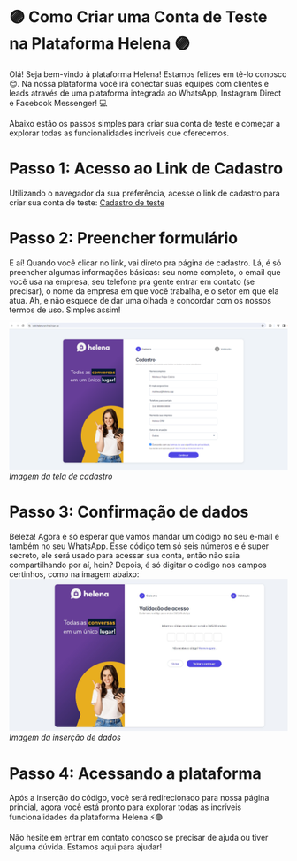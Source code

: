 # 🟣 Como Criar uma Conta de Teste na Plataforma Helena 🟣
Olá! Seja bem-vindo à plataforma Helena! Estamos felizes em tê-lo conosco 😊. Na nossa plataforma você irá conectar suas equipes com clientes e leads através de uma plataforma integrada ao WhatsApp, Instagram Direct e Facebook Messenger! 💻

Abaixo estão os passos simples para criar sua conta de teste e começar a explorar todas as funcionalidades incríveis que oferecemos.

# Passo 1: Acesso ao Link de Cadastro
Utilizando o navegador da sua preferência, acesse o link de cadastro para criar sua conta de teste: [Cadastro de teste](https://web.helena.run/trial)

# Passo 2: Preencher formulário
E aí! Quando você clicar no link, vai direto pra página de cadastro. Lá, é só preencher algumas informações básicas: seu nome completo, o email que você usa na empresa, seu telefone pra gente entrar em contato (se precisar), o nome da empresa em que você trabalha, e o setor em que ela atua. Ah, e não esquece de dar uma olhada e concordar com os nossos termos de uso. Simples assim!

![Tela de Cadastro](Imagens/Imagem1.PNG)
 *Imagem da tela de cadastro*

# Passo 3: Confirmação de dados
Beleza! Agora é só esperar que vamos mandar um código no seu e-mail e também no seu WhatsApp. Esse código tem só seis números e é super secreto, ele será usado para acessar sua conta, então não saia compartilhando por aí, hein? Depois, é só digitar o código nos campos certinhos, como na imagem abaixo:
![Tela de Cadastro](Imagens/Imagem2.jpeg)
*Imagem da inserção de dados*

# Passo 4: Acessando a plataforma
Após a inserção do código, você será redirecionado para nossa página princial, agora você está pronto para explorar todas as incríveis funcionalidades da plataforma Helena ⚡🟣

Não hesite em entrar em contato conosco se precisar de ajuda ou tiver alguma dúvida. Estamos aqui para ajudar!



